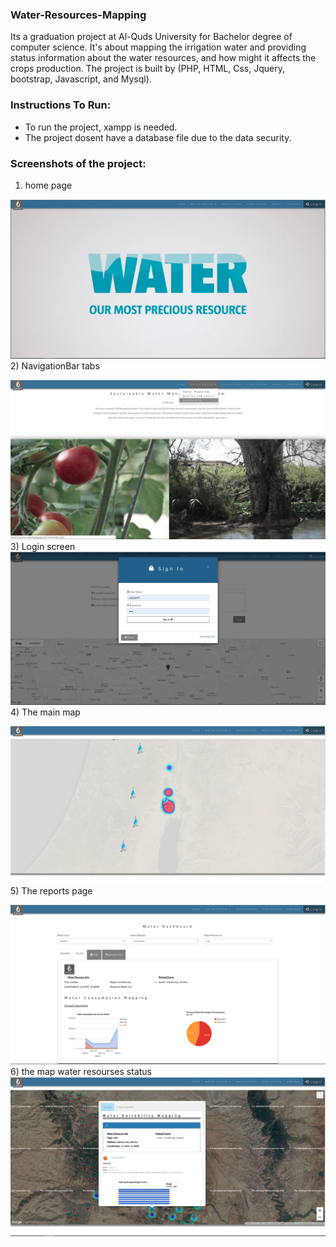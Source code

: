 ### Water-Resources-Mapping
Its a graduation project at Al-Quds University for Bachelor degree of computer science. It's about mapping the irrigation water and providing status information about the water resources, and how might it affects the crops production. The project is built by (PHP, HTML, Css, Jquery, bootstrap, Javascript, and Mysql).

### Instructions To Run:
- To run the project, xampp is needed.
- The project dosent have a database file due to the data security.

### Screenshots of the project:
 1) home page
 
![image](https://github.com/Samaan95/Water-Resources-Mapping/blob/master/Screenshots/Screenshot%20from%202019-04-04%2001-27-41.png)
 2) NavigationBar tabs
 
![image](https://github.com/Samaan95/Water-Resources-Mapping/blob/master/Screenshots/Screenshot%20from%202019-04-04%2001-28-01.png)
 3) Login screen
![image](https://github.com/Samaan95/Water-Resources-Mapping/blob/master/Screenshots/Screenshot%20from%202019-04-04%2001-28-20.png)
 4) The main map
 
![image](https://github.com/Samaan95/Water-Resources-Mapping/blob/master/Screenshots/Screenshot%20from%202019-04-04%2001-28-50.png)
 5) The reports page
 
![image](https://github.com/Samaan95/Water-Resources-Mapping/blob/master/Screenshots/Screenshot%20from%202019-04-04%2001-29-55.png)
 6) the map water resourses status
![image](https://github.com/Samaan95/Water-Resources-Mapping/blob/master/Screenshots/Screenshot%20from%202019-04-04%2001-32-04.png)
